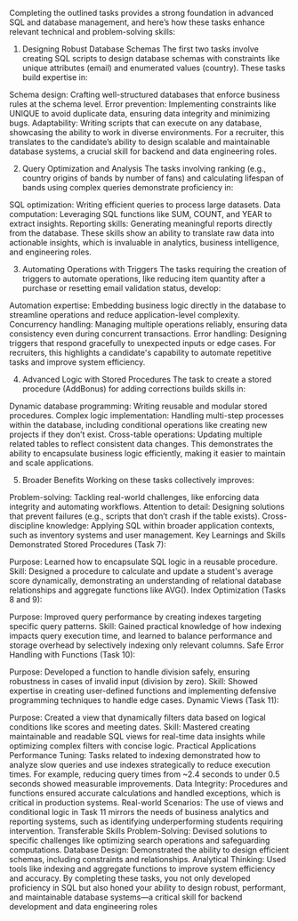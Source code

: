 Completing the outlined tasks provides a strong foundation in advanced SQL and database management, and here’s how these tasks enhance relevant technical and problem-solving skills:

1. Designing Robust Database Schemas
The first two tasks involve creating SQL scripts to design database schemas with constraints like unique attributes (email) and enumerated values (country). These tasks build expertise in:

Schema design: Crafting well-structured databases that enforce business rules at the schema level.
Error prevention: Implementing constraints like UNIQUE to avoid duplicate data, ensuring data integrity and minimizing bugs.
Adaptability: Writing scripts that can execute on any database, showcasing the ability to work in diverse environments.
For a recruiter, this translates to the candidate’s ability to design scalable and maintainable database systems, a crucial skill for backend and data engineering roles.

2. Query Optimization and Analysis
The tasks involving ranking (e.g., country origins of bands by number of fans) and calculating lifespan of bands using complex queries demonstrate proficiency in:

SQL optimization: Writing efficient queries to process large datasets.
Data computation: Leveraging SQL functions like SUM, COUNT, and YEAR to extract insights.
Reporting skills: Generating meaningful reports directly from the database.
These skills show an ability to translate raw data into actionable insights, which is invaluable in analytics, business intelligence, and engineering roles.

3. Automating Operations with Triggers
The tasks requiring the creation of triggers to automate operations, like reducing item quantity after a purchase or resetting email validation status, develop:

Automation expertise: Embedding business logic directly in the database to streamline operations and reduce application-level complexity.
Concurrency handling: Managing multiple operations reliably, ensuring data consistency even during concurrent transactions.
Error handling: Designing triggers that respond gracefully to unexpected inputs or edge cases.
For recruiters, this highlights a candidate's capability to automate repetitive tasks and improve system efficiency.

4. Advanced Logic with Stored Procedures
The task to create a stored procedure (AddBonus) for adding corrections builds skills in:

Dynamic database programming: Writing reusable and modular stored procedures.
Complex logic implementation: Handling multi-step processes within the database, including conditional operations like creating new projects if they don’t exist.
Cross-table operations: Updating multiple related tables to reflect consistent data changes.
This demonstrates the ability to encapsulate business logic efficiently, making it easier to maintain and scale applications.

5. Broader Benefits
Working on these tasks collectively improves:

Problem-solving: Tackling real-world challenges, like enforcing data integrity and automating workflows.
Attention to detail: Designing solutions that prevent failures (e.g., scripts that don’t crash if the table exists).
Cross-discipline knowledge: Applying SQL within broader application contexts, such as inventory systems and user management.
Key Learnings and Skills Demonstrated
Stored Procedures (Task 7):

Purpose: Learned how to encapsulate SQL logic in a reusable procedure.
Skill: Designed a procedure to calculate and update a student's average score dynamically, demonstrating an understanding of relational database relationships and aggregate functions like AVG().
Index Optimization (Tasks 8 and 9):

Purpose: Improved query performance by creating indexes targeting specific query patterns.
Skill: Gained practical knowledge of how indexing impacts query execution time, and learned to balance performance and storage overhead by selectively indexing only relevant columns.
Safe Error Handling with Functions (Task 10):

Purpose: Developed a function to handle division safely, ensuring robustness in cases of invalid input (division by zero).
Skill: Showed expertise in creating user-defined functions and implementing defensive programming techniques to handle edge cases.
Dynamic Views (Task 11):

Purpose: Created a view that dynamically filters data based on logical conditions like scores and meeting dates.
Skill: Mastered creating maintainable and readable SQL views for real-time data insights while optimizing complex filters with concise logic.
Practical Applications
Performance Tuning: Tasks related to indexing demonstrated how to analyze slow queries and use indexes strategically to reduce execution times. For example, reducing query times from ~2.4 seconds to under 0.5 seconds showed measurable improvements.
Data Integrity: Procedures and functions ensured accurate calculations and handled exceptions, which is critical in production systems.
Real-world Scenarios: The use of views and conditional logic in Task 11 mirrors the needs of business analytics and reporting systems, such as identifying underperforming students requiring intervention.
Transferable Skills
Problem-Solving: Devised solutions to specific challenges like optimizing search operations and safeguarding computations.
Database Design: Demonstrated the ability to design efficient schemas, including constraints and relationships.
Analytical Thinking: Used tools like indexing and aggregate functions to improve system efficiency and accuracy.
By completing these tasks, you not only developed proficiency in SQL but also honed your ability to design robust, performant, and maintainable database systems—a critical skill for backend development and data engineering roles
